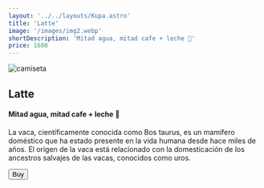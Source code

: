 ```yaml
---
layout: '../../layouts/Kupa.astro'
title: 'Latte'
image: '/images/img2.webp'
shortDescription: 'Mitad agua, mitad cafe + leche 🐄'
price: 1600
---
```


<section transition:animate="slide"  class='flex gap-7 justify-center items-center flex-wrap text-white px-8% py-20'>
   <img class='rounded-xl' src="/images/img1.webp" alt="camiseta" />
   <div class='flex flex-col gap-4'>
   <h2 class='text-transparent bg-clip-text bg-gradient-to-br from-indigo-600 from-10% via-primary via-30% to-green-600 font-semibold'>Latte</h2>
   <h4>Mitad agua, mitad cafe + leche 🐄</h4>
   <p class='max-w-md'>La vaca, científicamente conocida como Bos taurus, es un mamífero doméstico que ha estado presente en la vida humana desde hace miles de años. El origen de la vaca está relacionado con la domesticación de los ancestros salvajes de las vacas, conocidos como uros.</p>
   <button class='w-20 h-7 border-gray-50 border-2 rounded-md flex justify-center items-center hover:bg-blue-900 transition'>Buy</button>
   </div>
</section>
